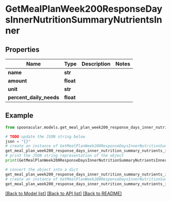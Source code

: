 # GetMealPlanWeek200ResponseDaysInnerNutritionSummaryNutrientsInner


## Properties

Name | Type | Description | Notes
------------ | ------------- | ------------- | -------------
**name** | **str** |  | 
**amount** | **float** |  | 
**unit** | **str** |  | 
**percent_daily_needs** | **float** |  | 

## Example

```python
from spoonacular.models.get_meal_plan_week200_response_days_inner_nutrition_summary_nutrients_inner import GetMealPlanWeek200ResponseDaysInnerNutritionSummaryNutrientsInner

# TODO update the JSON string below
json = "{}"
# create an instance of GetMealPlanWeek200ResponseDaysInnerNutritionSummaryNutrientsInner from a JSON string
get_meal_plan_week200_response_days_inner_nutrition_summary_nutrients_inner_instance = GetMealPlanWeek200ResponseDaysInnerNutritionSummaryNutrientsInner.from_json(json)
# print the JSON string representation of the object
print(GetMealPlanWeek200ResponseDaysInnerNutritionSummaryNutrientsInner.to_json())

# convert the object into a dict
get_meal_plan_week200_response_days_inner_nutrition_summary_nutrients_inner_dict = get_meal_plan_week200_response_days_inner_nutrition_summary_nutrients_inner_instance.to_dict()
# create an instance of GetMealPlanWeek200ResponseDaysInnerNutritionSummaryNutrientsInner from a dict
get_meal_plan_week200_response_days_inner_nutrition_summary_nutrients_inner_from_dict = GetMealPlanWeek200ResponseDaysInnerNutritionSummaryNutrientsInner.from_dict(get_meal_plan_week200_response_days_inner_nutrition_summary_nutrients_inner_dict)
```
[[Back to Model list]](../README.md#documentation-for-models) [[Back to API list]](../README.md#documentation-for-api-endpoints) [[Back to README]](../README.md)


